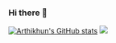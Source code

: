 ### Hi there 👋

<!--
**arthikhun/arthikhun** is a ✨ _special_ ✨ repository because its `README.md` (this file) appears on your GitHub profile.

Here are some ideas to get you started:

- 🔭 I’m currently working on ...
- 🌱 I’m currently learning ...
- 👯 I’m looking to collaborate on ...
- 🤔 I’m looking for help with ...
- 💬 Ask me about ...
- 📫 How to reach me: ...
- 😄 Pronouns: ...
- ⚡ Fun fact: ...
-->
[![Arthikhun's GitHub stats](https://github-readme-stats.vercel.app/api?username=arthikhun)](https://github.com/arthikhun/github-readme-stats)
<img src="{https://img.shields.io/badge/HTML5-E34F26?style=for-the-badge&logo=html5&logoColor=white}" />




